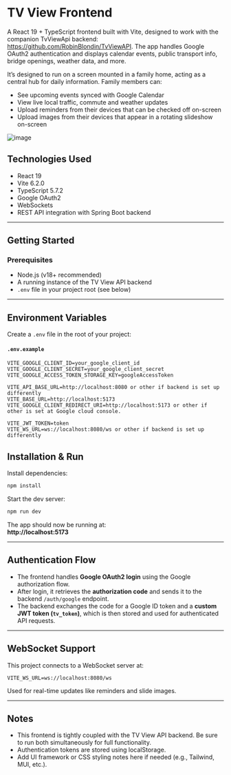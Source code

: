 # TV View Frontend
A React 19 + TypeScript frontend built with Vite, designed to work with the companion TvViewApi backend: https://github.com/RobinBlondin/TvViewAPI.
The app handles Google OAuth2 authentication and displays calendar events, public transport info, bridge openings, weather data, and more.

It’s designed to run on a screen mounted in a family home, acting as a central hub for daily information.
Family members can:

 - See upcoming events synced with Google Calendar
 - View live local traffic, commute and weather updates
 - Upload reminders from their devices that can be checked off on-screen
 - Upload images from their devices that appear in a rotating slideshow on-screen

![image](https://github.com/user-attachments/assets/204e47a2-1538-49f7-91c7-66a22d1bfdb4)




##  Technologies Used

- React 19
- Vite 6.2.0
- TypeScript 5.7.2
- Google OAuth2
- WebSockets
- REST API integration with Spring Boot backend

---

## Getting Started

### Prerequisites

- Node.js (v18+ recommended)
- A running instance of the TV View API backend
- `.env` file in your project root (see below)

---

## Environment Variables

Create a `.env` file in the root of your project:

#### `.env.example`

```env
VITE_GOOGLE_CLIENT_ID=your_google_client_id
VITE_GOOGLE_CLIENT_SECRET=your_google_client_secret
VITE_GOOGLE_ACCESS_TOKEN_STORAGE_KEY=googleAccessToken

VITE_API_BASE_URL=http://localhost:8080 or other if backend is set up differently
VITE_BASE_URL=http://localhost:5173
VITE_GOOGLE_CLIENT_REDIRECT_URI=http://localhost:5173 or other if other is set at Google cloud console.

VITE_JWT_TOKEN=token
VITE_WS_URL=ws://localhost:8080/ws or other if backend is set up differently
```

## Installation & Run

Install dependencies:

```bash
npm install
```

Start the dev server:

```bash
npm run dev
```

The app should now be running at:  
**http://localhost:5173**

---

## Authentication Flow

- The frontend handles **Google OAuth2 login** using the Google authorization flow.
- After login, it retrieves the **authorization code** and sends it to the backend `/auth/google` endpoint.
- The backend exchanges the code for a Google ID token and a **custom JWT token (`tv_token`)**, which is then stored and used for authenticated API requests.

---

## WebSocket Support

This project connects to a WebSocket server at:

```
VITE_WS_URL=ws://localhost:8080/ws
```

Used for real-time updates like reminders and slide images.

---

## Notes

- This frontend is tightly coupled with the TV View API backend. Be sure to run both simultaneously for full functionality.
- Authentication tokens are stored using localStorage.
- Add UI framework or CSS styling notes here if needed (e.g., Tailwind, MUI, etc.).
